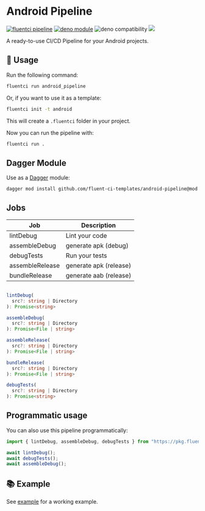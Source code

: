 # Android Pipeline

[![fluentci pipeline](https://img.shields.io/badge/dynamic/json?label=pkg.fluentci.io&labelColor=%23000&color=%23460cf1&url=https%3A%2F%2Fapi.fluentci.io%2Fv1%2Fpipeline%2Fandroid_pipeline&query=%24.version)](https://pkg.fluentci.io/android_pipeline)
[![deno module](https://shield.deno.dev/x/android_pipeline)](https://deno.land/x/android_pipeline)
![deno compatibility](https://shield.deno.dev/deno/^1.37)
[![](https://img.shields.io/codecov/c/gh/fluent-ci-templates/android-pipeline)](https://codecov.io/gh/fluent-ci-templates/android-pipeline)

A ready-to-use CI/CD Pipeline for your Android projects.

## 🚀 Usage

Run the following command:

```bash
fluentci run android_pipeline
```

Or, if you want to use it as a template:

```bash
fluentci init -t android
```

This will create a `.fluentci` folder in your project.

Now you can run the pipeline with:

```bash
fluentci run .
```

## Dagger Module

Use as a [Dagger](https://dagger.io) module:

```bash
dagger mod install github.com/fluent-ci-templates/android-pipeline@mod
```

## Jobs

| Job            | Description           |
| -------------- | --------------------- |
| lintDebug      | Lint your code        |
| assembleDebug  | generate apk (debug)  |
| debugTests     | Run your tests        |
| assembleRelease| generate apk (release)|
| bundleRelease  | generate aab (release)|

```typescript

lintDebug(
  src?: string | Directory
): Promise<string>

assembleDebug(
  src?: string | Directory
): Promise<File | string>

assembleRelease(
  src?: string | Directory
): Promise<File | string>

bundleRelease(
  src?: string | Directory
): Promise<File | string>

debugTests(
  src?: string | Directory
): Promise<string>
```

## Programmatic usage

You can also use this pipeline programmatically:

```ts
import { lintDebug, assembleDebug, debugTests } from "https://pkg.fluentci.io/android_pipeline@v0.9.3/mod.ts";

await lintDebug();
await debugTests();
await assembleDebug();
```

## 📚 Example

See [example](https://github.com/fluent-ci-templates/android-pipeline/tree/main/example) for a working example.